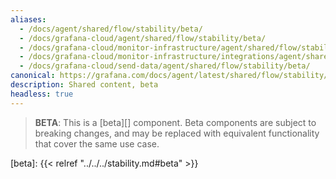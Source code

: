 ```yaml
---
aliases:
  - /docs/agent/shared/flow/stability/beta/
  - /docs/grafana-cloud/agent/shared/flow/stability/beta/
  - /docs/grafana-cloud/monitor-infrastructure/agent/shared/flow/stability/beta/
  - /docs/grafana-cloud/monitor-infrastructure/integrations/agent/shared/flow/stability/beta/
  - /docs/grafana-cloud/send-data/agent/shared/flow/stability/beta/
canonical: https://grafana.com/docs/agent/latest/shared/flow/stability/beta/
description: Shared content, beta
headless: true
---
```


> **BETA**: This is a [beta][] component. Beta components are subject to breaking
> changes, and may be replaced with equivalent functionality that cover the
> same use case.

[beta]: {{< relref "../../../stability.md#beta" >}}
